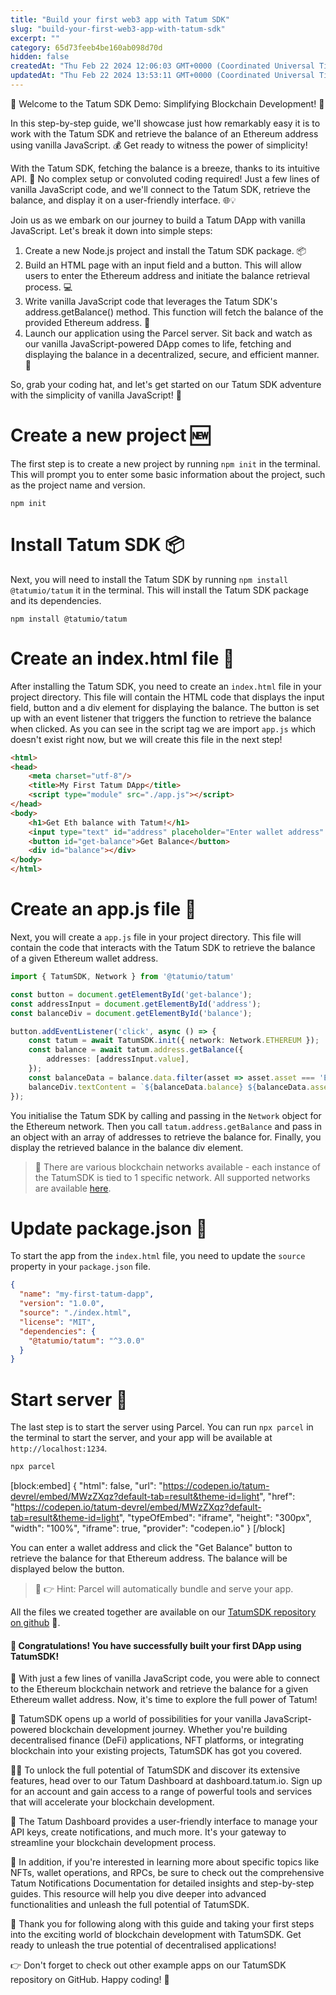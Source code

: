 ```yaml
---
title: "Build your first web3 app with Tatum SDK"
slug: "build-your-first-web3-app-with-tatum-sdk"
excerpt: ""
category: 65d73feeb4be160ab098d70d
hidden: false
createdAt: "Thu Feb 22 2024 12:06:03 GMT+0000 (Coordinated Universal Time)"
updatedAt: "Thu Feb 22 2024 13:53:11 GMT+0000 (Coordinated Universal Time)"
---
```

🎯 Welcome to the Tatum SDK Demo: Simplifying Blockchain Development! 🚀

In this step-by-step guide, we'll showcase just how remarkably easy it is to work with the Tatum SDK and retrieve the balance of an Ethereum address using vanilla JavaScript. 💰 Get ready to witness the power of simplicity!

With the Tatum SDK, fetching the balance is a breeze, thanks to its intuitive API. 🌟 No complex setup or convoluted coding required! Just a few lines of vanilla JavaScript code, and we'll connect to the Tatum SDK, retrieve the balance, and display it on a user-friendly interface. 🌐💡

Join us as we embark on our journey to build a Tatum DApp with vanilla JavaScript. Let's break it down into simple steps:

1. Create a new Node.js project and install the Tatum SDK package. 📦
2. Build an HTML page with an input field and a button. This will allow users to enter the Ethereum address and initiate the balance retrieval process. 💻
3. Write vanilla JavaScript code that leverages the Tatum SDK's address.getBalance() method. This function will fetch the balance of the provided Ethereum address. 🤑
4. Launch our application using the Parcel server. Sit back and watch as our vanilla JavaScript-powered DApp comes to life, fetching and displaying the balance in a decentralized, secure, and efficient manner. 🚀

So, grab your coding hat, and let's get started on our Tatum SDK adventure with the simplicity of vanilla JavaScript! 💪

# Create a new project 🆕

The first step is to create a new project by running `npm init` in the terminal. This will prompt you to enter some basic information about the project, such as the project name and version.

```shell
npm init
```

# Install Tatum SDK 📦

Next, you will need to install the Tatum SDK by running `npm install @tatumio/tatum` it in the terminal. This will install the Tatum SDK package and its dependencies.

```shell
npm install @tatumio/tatum
```

# Create an index.html file 📝

After installing the Tatum SDK, you need to create an `index.html` file in your project directory. This file will contain the HTML code that displays the input field, button and a div element for displaying the balance. The button is set up with an event listener that triggers the function to retrieve the balance when clicked. As you can see in the script tag we are import `app.js` which doesn't exist right now, but we will create this file in the next step!

```html
<html>
<head>
    <meta charset="utf-8"/>
    <title>My First Tatum DApp</title>
    <script type="module" src="./app.js"></script>
</head>
<body>
    <h1>Get Eth balance with Tatum!</h1>
    <input type="text" id="address" placeholder="Enter wallet address" />
    <button id="get-balance">Get Balance</button>
    <div id="balance"></div>
</body>
</html>
```

# Create an app.js file 📝

Next, you will create a `app.js` file in your project directory. This file will contain the code that interacts with the Tatum SDK to retrieve the balance of a given Ethereum wallet address.

```typescript
import { TatumSDK, Network } from '@tatumio/tatum'

const button = document.getElementById('get-balance');
const addressInput = document.getElementById('address');
const balanceDiv = document.getElementById('balance');

button.addEventListener('click', async () => {
    const tatum = await TatumSDK.init({ network: Network.ETHEREUM });
    const balance = await tatum.address.getBalance({
        addresses: [addressInput.value],
    });
    const balanceData = balance.data.filter(asset => asset.asset === 'ETH')[0];;
    balanceDiv.textContent = `${balanceData.balance} ${balanceData.asset}`;
});

```

You initialise the Tatum SDK by calling and passing in the `Network` object for the Ethereum network. Then you call `tatum.address.getBalance` and pass in an object with an array of addresses to retrieve the balance for. Finally, you display the retrieved balance in the balance div element.

> 📘 There are various blockchain networks available - each instance of the TatumSDK is tied to 1 specific network. All supported networks are available [here](https://github.com/tatumio/tatum-js/blob/master/src/dto/Network.ts).

# Update package.json 📝

To start the app from the `index.html` file, you need to update the `source` property in your `package.json` file.

```json
{
  "name": "my-first-tatum-dapp",
  "version": "1.0.0",
  "source": "./index.html",
  "license": "MIT",
  "dependencies": {
    "@tatumio/tatum": "^3.0.0"
  }
}
```

# Start server 🚀

The last step is to start the server using Parcel. You can run `npx parcel` in the terminal to start the server, and your app will be available at `http://localhost:1234`.

```typescript
npx parcel
```

[block:embed]
{
  "html": false,
  "url": "https://codepen.io/tatum-devrel/embed/MWzZXqz?default-tab=result&theme-id=light",
  "href": "https://codepen.io/tatum-devrel/embed/MWzZXqz?default-tab=result&theme-id=light",
  "typeOfEmbed": "iframe",
  "height": "300px",
  "width": "100%",
  "iframe": true,
  "provider": "codepen.io"
}
[/block]


You can enter a wallet address and click the "Get Balance" button to retrieve the balance for that Ethereum address. The balance will be displayed below the button.

> 📘 👉 Hint: Parcel will automatically bundle and serve your app.

All the files we created together are available on our [TatumSDK repository on github](https://github.com/tatumio/example-apps) 📁.

#### 🎉  Congratulations! You have successfully built your first DApp using TatumSDK!

🎉 With just a few lines of vanilla JavaScript code, you were able to connect to the Ethereum blockchain network and retrieve the balance for a given Ethereum wallet address. Now, it's time to explore the full power of Tatum!

🚀 TatumSDK opens up a world of possibilities for your vanilla JavaScript-powered blockchain development journey. Whether you're building decentralised finance (DeFi) applications, NFT platforms, or integrating blockchain into your existing projects, TatumSDK has got you covered.

👨‍💻 To unlock the full potential of TatumSDK and discover its extensive features, head over to our Tatum Dashboard at dashboard.tatum.io. Sign up for an account and gain access to a range of powerful tools and services that will accelerate your blockchain development.

🌟 The Tatum Dashboard provides a user-friendly interface to manage your API keys, create notifications, and much more. It's your gateway to streamline your blockchain development process.

🔔 In addition, if you're interested in learning more about specific topics like NFTs, wallet operations, and RPCs, be sure to check out the comprehensive Tatum Notifications Documentation for detailed insights and step-by-step guides. This resource will help you dive deeper into advanced functionalities and unleash the full potential of TatumSDK.

👋 Thank you for following along with this guide and taking your first steps into the exciting world of blockchain development with TatumSDK. Get ready to unleash the true potential of decentralised applications!

👉 Don't forget to check out other example apps on our TatumSDK repository on GitHub. Happy coding! 🌟
